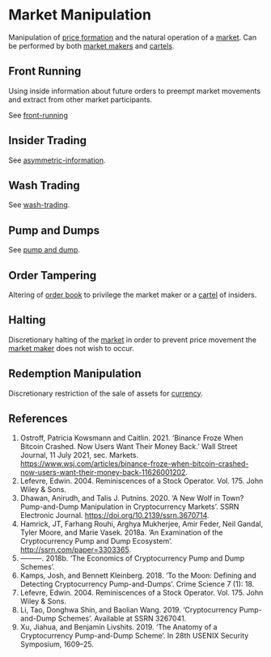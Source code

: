 # Market Manipulation
Manipulation of [price formation](price-formation.md) and the natural operation of a [market](market.md). Can be performed by both [market makers](market-maker.md) and [cartels](cartel.md).

## Front Running
Using inside information about future orders to preempt market movements and extract from other market participants. 

See [front-running](front-running.md)

## Insider Trading
See [asymmetric-information](asymmetric-information.md).

## Wash Trading
See [wash-trading](wash-trading.md).

## Pump and Dumps
See [pump and dump](pump-and-dump.md).

## Order Tampering
Altering of [order book](order-book.md) to privilege the market maker or a [cartel](cartel.md) of insiders. 

## Halting
Discretionary halting of the [market](market.md) in order to prevent price movement the [market maker](market-maker.md) does not wish to occur.

## Redemption Manipulation
Discretionary restriction of the sale of assets for [currency](currency.md).

## References
1. Ostroff, Patricia Kowsmann and Caitlin. 2021. ‘Binance Froze When Bitcoin Crashed. Now Users Want Their Money Back.’ Wall Street Journal, 11 July 2021, sec. Markets. https://www.wsj.com/articles/binance-froze-when-bitcoin-crashed-now-users-want-their-money-back-11626001202.
1. Lefevre, Edwin. 2004. Reminiscences of a Stock Operator. Vol. 175. John Wiley & Sons.
1. Dhawan, Anirudh, and Talis J. Putnins. 2020. ‘A New Wolf in Town? Pump-and-Dump Manipulation in Cryptocurrency Markets’. SSRN Electronic Journal. https://doi.org/10.2139/ssrn.3670714.
1. Hamrick, JT, Farhang Rouhi, Arghya Mukherjee, Amir Feder, Neil Gandal, Tyler Moore, and Marie Vasek. 2018a. ‘An Examination of the Cryptocurrency Pump and Dump Ecosystem’. http://ssrn.com/paper=3303365.
1. ———. 2018b. ‘The Economics of Cryptocurrency Pump and Dump Schemes’.
1. Kamps, Josh, and Bennett Kleinberg. 2018. ‘To the Moon: Defining and Detecting Cryptocurrency Pump-and-Dumps’. Crime Science 7 (1): 18.
1. Lefevre, Edwin. 2004. Reminiscences of a Stock Operator. Vol. 175. John Wiley & Sons.
1. Li, Tao, Donghwa Shin, and Baolian Wang. 2019. ‘Cryptocurrency Pump-and-Dump Schemes’. Available at SSRN 3267041.
1. Xu, Jiahua, and Benjamin Livshits. 2019. ‘The Anatomy of a Cryptocurrency Pump-and-Dump Scheme’. In 28th USENIX Security Symposium, 1609–25.